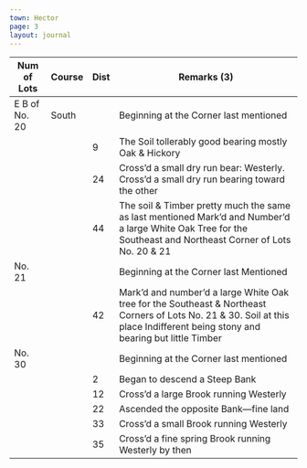 ```yaml
---
town: Hector
page: 3
layout: journal
---
```


| Num of Lots | Course | Dist | Remarks (3) |
| - | - | - | - |
| E B of No. 20 | South | | Beginning at the Corner last mentioned |
| | | 9 | The Soil tollerably good bearing mostly Oak & Hickory |
| | | 24 | Cross’d a small dry run bear: Westerly. Cross’d a small dry run bearing toward the other |
| | | 44 | The soil & Timber pretty much the same as last mentioned Mark’d and Number’d a large White Oak Tree for the Southeast and Northeast Corner of Lots No. 20 & 21 |
| No. 21 | | | Beginning at the Corner last Mentioned |
| | | 42 | Mark’d and number’d a large White Oak tree for the Southeast & Northeast Corners of Lots No. 21 & 30. Soil at this place Indifferent being stony and bearing but little Timber |
| No. 30 | | | Beginning at the Corner last mentioned |
| | | 2 | Began to descend a Steep Bank |
| | | 12 | Cross’d a large Brook running Westerly |
| | | 22 | Ascended the opposite Bank—fine land |
| | | 33 | Cross’d a small Brook running Westerly |
| | | 35 | Cross’d a fine spring Brook running Westerly by then |
